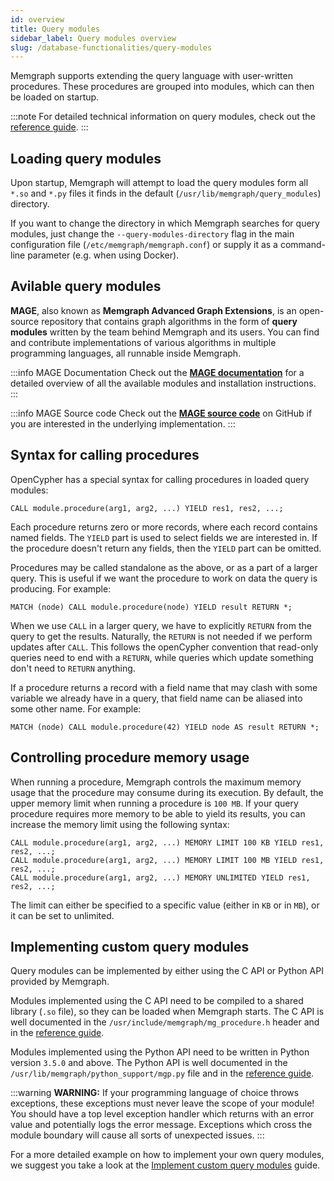 ```yaml
---
id: overview
title: Query modules
sidebar_label: Query modules overview
slug: /database-functionalities/query-modules
---
```


Memgraph supports extending the query language with user-written procedures.
These procedures are grouped into modules, which can then be loaded on startup.

:::note
For detailed technical information on query modules, check out the [reference guide](/reference-guide/query-modules/overview.md).
:::

## Loading query modules

Upon startup, Memgraph will attempt to load the query modules form all `*.so`
and `*.py` files it finds in the default (`/usr/lib/memgraph/query_modules`)
directory.

If you want to change the directory in which Memgraph searches for query
modules, just change the `--query-modules-directory` flag in the main
configuration file (`/etc/memgraph/memgraph.conf`) or supply it as
a command-line parameter (e.g. when using Docker).

## Avilable query modules

**MAGE**, also known as **Memgraph Advanced Graph Extensions**, is an open-source repository that contains graph algorithms in the form of **query modules** written by the team behind Memgraph and its users. You can find and contribute implementations of various algorithms in multiple programming languages, all runnable inside Memgraph.

:::info MAGE Documentation
Check out the **[MAGE documentation](/mage)** for a detailed overview of all the available modules and installation instructions.
:::

:::info MAGE Source code
Check out the **[MAGE source code](https://github.com/memgraph/mage)** on GitHub if you are interested in the underlying implementation.
:::

## Syntax for calling procedures

OpenCypher has a special syntax for calling procedures in loaded query
modules:

```cypher
CALL module.procedure(arg1, arg2, ...) YIELD res1, res2, ...;
```

Each procedure returns zero or more records, where each record contains named
fields. The `YIELD` part is used to select fields we are interested in. If
the procedure doesn't return any fields, then the `YIELD` part can be omitted.

Procedures may be called standalone as the above, or as a part of a
larger query. This is useful if we want the procedure to work on data the
query is producing. For example:

```cypher
MATCH (node) CALL module.procedure(node) YIELD result RETURN *;
```

When we use `CALL` in a larger query, we have to explicitly
`RETURN` from the query to get the results. Naturally, the `RETURN` is not
needed if we perform updates after `CALL`. This follows the openCypher
convention that read-only queries need to end with a `RETURN`, while queries
which update something don't need to `RETURN` anything.

If a procedure returns a record with a field name that may clash with some
variable we already have in a query, that field name can be aliased into some
other name. For example:

```cypher
MATCH (node) CALL module.procedure(42) YIELD node AS result RETURN *;
```

## Controlling procedure memory usage

When running a procedure, Memgraph controls the maximum memory usage that the
procedure may consume during its execution.  By default, the upper memory limit
when running a procedure is `100 MB`.  If your query procedure requires more
memory to be able to yield its results, you can increase the memory limit using
the following syntax:

```cypher
CALL module.procedure(arg1, arg2, ...) MEMORY LIMIT 100 KB YIELD res1, res2, ...;
CALL module.procedure(arg1, arg2, ...) MEMORY LIMIT 100 MB YIELD res1, res2, ...;
CALL module.procedure(arg1, arg2, ...) MEMORY UNLIMITED YIELD res1, res2, ...;
```

The limit can either be specified to a specific value (either in `KB` or in
`MB`), or it can be set to unlimited.

## Implementing custom query modules

Query modules can be implemented by either using the C API or Python API
provided by Memgraph.

Modules implemented using the C API need to be compiled to a shared library
(`.so` file), so they can be loaded when Memgraph starts.  The C API is well
documented in the `/usr/include/memgraph/mg_procedure.h` header and in the
[reference guide](/reference-guide/query-modules/api/c-api.md).

Modules implemented using the Python API need to be written in Python version
`3.5.0` and above. The Python API is well documented in the
`/usr/lib/memgraph/python_support/mgp.py` file and in the
[reference guide](/reference-guide/query-modules/api/python-api.md).

:::warning
**WARNING:** If your programming language of choice throws exceptions, these
exceptions must never leave the scope of your module! You should have a top
level exception handler which returns with an error value and potentially logs
the error message. Exceptions which cross the module boundary will cause all
sorts of unexpected issues.
:::

For a more detailed example on how to implement your own query modules, we
suggest you take a look at the [Implement custom query modules](/database-functionalities/query-modules/implement-query-modules.md) guide.
